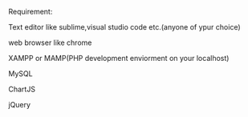 Requirement:

Text editor like sublime,visual studio code etc.(anyone of ypur choice)

web browser like chrome

XAMPP or MAMP(PHP development enviorment on your localhost)

MySQL

ChartJS

jQuery

